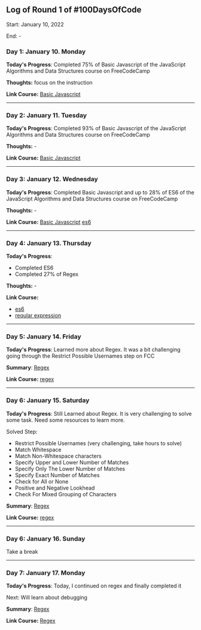 
## Log of Round 1 of #100DaysOfCode
Start: January 10, 2022

End: -

### Day 1: January 10. Monday

**Today's Progress**: Completed 75% of Basic Javascript of the JavaScript Algorithms and Data Structures  course on FreeCodeCamp

**Thoughts:** focus on the instruction

**Link Course:** [Basic Javascript](https://www.freecodecamp.org/learn/javascript-algorithms-and-data-structures/basic-javascript)

-------------------

### Day 2: January 11. Tuesday

**Today's Progress**: Completed 93% of Basic Javascript of the JavaScript Algorithms and Data Structures course on FreeCodeCamp

**Thoughts:** -

**Link Course:** [Basic Javascript](https://www.freecodecamp.org/learn/javascript-algorithms-and-data-structures/basic-javascript)

-------------------

### Day 3: January 12. Wednesday

**Today's Progress**: Completed Basic Javascript and up to 28% of ES6 of the JavaScript Algorithms and Data Structures course on FreeCodeCamp

**Thoughts:** -

**Link Course:** 
[Basic Javascript](https://www.freecodecamp.org/learn/javascript-algorithms-and-data-structures/basic-javascript)
[es6](https://www.freecodecamp.org/learn/javascript-algorithms-and-data-structures/es6)

-------------------

### Day 4: January 13. Thursday

**Today's Progress**: 

- Completed ES6
- Completed 27% of Regex

**Thoughts:** -

**Link Course:** 
- [es6](https://www.freecodecamp.org/learn/javascript-algorithms-and-data-structures/es6)
- [reqular expression](https://www.freecodecamp.org/learn/javascript-algorithms-and-data-structures/regular-expressions)

-------------------

### Day 5: January 14. Friday

**Today's Progress**: Learned more about Regex. It was a bit challenging going through the Restrict Possible Usernames step on FCC

**Summary**: [Regex](https://github.com/rismawtsa/freecodecamp-course/blob/main/JavascriptAlgorithmsAndDataStructure/Regex.md)

**Link Course:** [regex](https://www.freecodecamp.org/learn/javascript-algorithms-and-data-structures/regular-expressions)

---------------

### Day 6: January 15. Saturday

**Today's Progress**: 
Still Learned about Regex. It is very challenging to solve some task. Need some resources to learn more.

Solved Step:
- Restrict Possible Usernames (very challenging, take hours to solve)
- Match Whitespace
- Match Non-Whitespace characters
- Specify Upper and Lower Number of Matches
- Specify Only The Lower Number of Matches
- Specify Exact Number of Matches
- Check for All or None
- Positive and Negative Lookhead
- Check For Mixed Grouping of Characters

**Summary**: [Regex](https://github.com/rismawtsa/freecodecamp-course/blob/main/JavascriptAlgorithmsAndDataStructure/Regex.md)

**Link Course:** [regex](https://www.freecodecamp.org/learn/javascript-algorithms-and-data-structures/regular-expressions)

----

### Day 6: January 16. Sunday

Take a break

----
### Day 7: January 17. Monday

**Today's Progress**: 
Today, I continued on regex and finally completed it

Next: Will learn about debugging

**Summary**: [Regex](https://github.com/rismawtsa/freecodecamp-course/blob/main/JavascriptAlgorithmsAndDataStructure/Regex.md)

**Link Course:** [Regex](https://www.freecodecamp.org/learn/javascript-algorithms-and-data-structures/regular-expressions)



